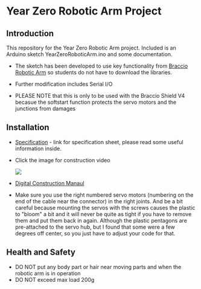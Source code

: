 # Year Zero Robotic Arm Project
## Introduction 
This repository for the Year Zero Robotic Arm project. Included is an Arduino sketch YearZeroRoboticArm.ino and some documentation.

* The sketch has been developed to use key functionality from [Braccio Robotic Arm](https://github.com/arduino-org/arduino-library-braccio) so students do not have to download the libraries. 

* Further modification includes Serial I/O

* PLEASE NOTE that this is only to be used with the Braccio Shield V4 becasue the softstart function protects the servo motors and the junctions from damages

## Installation 
* [Specification]() - link for specification sheet, please read some useful information inside.

* Click the image for construction video

  [![](http://img.youtube.com/vi/5VkjJXm6bx8/0.jpg)](https://www.youtube.com/watch?time_continue=16&v=Lwb2ppat_bs "Robotic Arm Construction")

* [Digital Construction Manaul](https://www.robotshop.com/media/files/pdf/Braccio_Quick_Start_Guide.pdf)

* Make sure you use the right numbered servo motors (numbering on the end of the cable near the connector) in the right joints.  And be a bit careful because mounting the servos with the screws causes the plastic to "bloom" a bit and it will never be quite as tight if you have to remove them and put them back in again.  Although the plastic pentagons are pre-attached to the servo hub, but I found that some were a few degrees off center, so you just have to adjust your code for that.

## Health and Safety

* DO NOT put any body part or hair near moving parts and when the robotic arm is in operation 
* DO NOT exceed max load 200g
